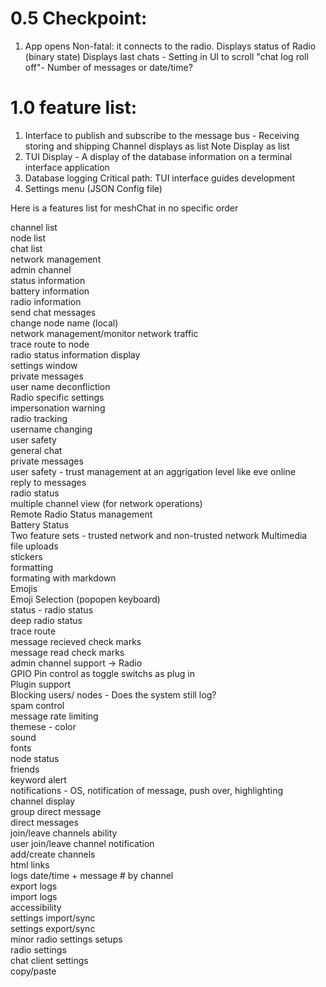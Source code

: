 # 0.5 Checkpoint:
1. App opens
	Non-fatal: it connects to the radio. Displays status of Radio (binary state)
	Displays last chats - Setting in UI to scroll
	"chat log roll off"- Number of messages or date/time?

# 1.0 feature list:
1. Interface to publish and subscribe to the message bus - Receiving storing and shipping
	Channel displays as list
	Note Display as list
2. TUI Display - A display of the database information on a terminal interface application
3. Database logging
Critical path: TUI interface guides development
4. Settings menu (JSON Config file)


Here is a features list for meshChat in no specific order

channel list   
node list   
chat list  
network management  
admin channel  
status information  
battery information  
radio information  
send chat messages  
change node name (local)  
network management/monitor network traffic  
trace route to node  
radio status information display  
settings window  
private messages  
user name deconfliction  
Radio specific settings  
impersonation warning  
radio tracking  
username changing  
user safety  
general chat  
private messages  
user safety - trust management at an aggrigation level like eve online  
reply to messages  
radio status  
multiple channel view (for network operations)  
Remote Radio Status management  
Battery Status  
Two feature sets - trusted network and non-trusted network 
Multimedia  
file uploads  
stickers  
formatting  
formating with markdown  
Emojis  
Emoji Selection (popopen keyboard)  
status - radio status  
deep radio status  
trace route  
message recieved check marks  
message read check marks  
admin channel support -> Radio  
GPIO Pin control as toggle switchs as plug in  
Plugin support  
Blocking users/ nodes  - Does the system still log?  
spam control  
message rate limiting  
themese - color  
sound  
fonts  
node status  
friends  
keyword alert  
notifications - OS, notification of message, push over, highlighting  
channel display  
group direct message  
direct messages  
join/leave channels ability  
user join/leave channel notification  
add/create channels  
html links  
logs date/time + message # by channel  
export logs  
import logs  
accessibility  
settings import/sync  
settings export/sync  
minor radio settings setups  
radio settings  
chat client settings  
copy/paste  
